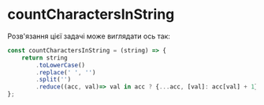  # countCharactersInString

Розв'язання цієї задачі може виглядати ось так:

```js
const countCharactersInString = (string) => {
    return string
        .toLowerCase()
        .replace(' ', '')
        .split('')
        .reduce((acc, val)=> val in acc ? {...acc, [val]: acc[val] + 1} : { ...acc, [val]: 1}, {});
};
```
